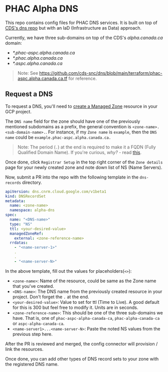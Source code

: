 # PHAC Alpha DNS

This repo contains config files for PHAC DNS services. It is built on top of [CDS's dns repo](https://github.com/cds-snc/dns) but with an IaD (Infrastructure as Data) approach.

Currently, we have three sub-domains on top of the CDS's _alpha.canada.ca_ domain:

- _\*.phac-aspc.alpha.canada.ca_
- _\*.phac.alpha.canada.ca_
- _\*.aspc.alpha.canada.ca_

> Note: See https://github.com/cds-snc/dns/blob/main/terraform/phac-aspc.alpha.canada.ca.tf for reference.

## Request a DNS

To request a DNS, you'll need to [create a Managed Zone](https://cloud.google.com/dns/docs/zones#create_managed_zones) resource in your GCP project.

The `DNS name` field for the zone should have one of the previously mentioned subdomains as a prefix, the general convention is `<zone-name>.<sub-domain-name>.`. For instance, if my `Zone name` is `example`, then the `DNS name` could be `example.phac-aspc.alpha.canada.ca.`

> Note: The period (`.`) at the end is required to make it a FQDN (Fully Qualified Domain Name). If you're curious, _why?_ - read [this](https://jvns.ca/blog/2022/09/12/why-do-domain-names-end-with-a-dot-/).

Once done, click `Registrar Setup` in the top right corner of the `Zone details` page for your newly created zone and note down list of NS (Name Servers).

Now, submit a PR into the repo with the following template in the `dns-records` directory.

```yaml
apiVersion: dns.cnrm.cloud.google.com/v1beta1
kind: DNSRecordSet
metadata:
  name: <zone-name>
  namespace: alpha-dns
spec:
  name: "<DNS-name>"
  type: "NS"
  ttl: <your-desired-value>
  managedZoneRef:
    external: <zone-reference-name>
  rrdatas:
    - "<name-server-1>"
    .
    .
    - "<name-server-N>"
```

In the above template, fill out the values for placeholders(`<>`):

- `<zone-name>`: Name of the resource, could be same as the Zone name that you've created.
- `<DNS-name>`: The DNS name from the previously created resource in your project. Don't forget the `.` at the end.
- `<your-desired-value>`: Value to set for ttl (Time to Live). A good default for this is 300 but feel free to modify it. Units are in seconds.
- `<zone-reference-name>`: This should be one of the three sub-domains we have. That is, one of `phac-aspc-alpha-canada-ca`, `phac-alpha-canada-ca` or `aspc-alpha-canada-ca`.
- `<name-server1>...<name-server-N>`: Paste the noted NS values from the previous step here.

After the PR is reviewed and merged, the config connector will provision / link the resources.

Once done, you can add other types of DNS record sets to your zone with the registered DNS name.
